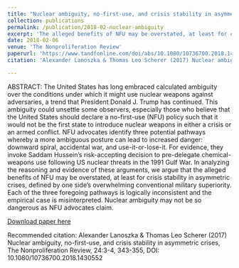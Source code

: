 ```yaml
---
title: "Nuclear ambiguity, no-first-use, and crisis s­tability in asymmetric crises"
collection: publications
permalink: /publication/2018-02-nuclear-ambiguity
excerpt: 'The alleged benefits of NFU may be overstated, at least for crisis stability in asymmetric crises.'
date: 2018-02-06
venue: 'The Nonproliferation Review'
paperurl: 'https://www.tandfonline.com/doi/abs/10.1080/10736700.2018.1430552?journalCode=rnpr20'
citation: 'Alexander Lanoszka & Thomas Leo Scherer (2017) Nuclear ambiguity, no-first-use, and crisis s­tability in asymmetric crises, The Nonproliferation Review, 24:3-4, 343-355'

---
```


ABSTRACT: The United States has long embraced calculated ambiguity over the conditions under which it might use nuclear weapons against adversaries, a trend that President Donald J. Trump has continued. This ambiguity could unsettle some observers, especially those who believe that the United States should declare a no-first-use (NFU) policy such that it would not be the first state to introduce nuclear weapons in either a crisis or an armed conflict. NFU advocates identify three potential pathways whereby a more ambiguous posture can lead to increased danger: downward spiral, accidental war, and use-it-or-lose-it. For evidence, they invoke Saddam Hussein’s risk-accepting decision to pre-delegate chemical-weapons use following US nuclear threats in the 1991 Gulf War. In analyzing the reasoning and evidence of these arguments, we argue that the alleged benefits of NFU may be overstated, at least for crisis stability in asymmetric crises, defined by one side’s overwhelming conventional military superiority. Each of the three foregoing pathways is logically inconsistent and the empirical case is misinterpreted. Nuclear ambiguity may not be so dangerous as NFU advocates claim.

[Download paper here](http://tlscherer.github.io/files/2018-02-nuclear-ambiguity.pdf)

Recommended citation: Alexander Lanoszka & Thomas Leo Scherer (2017) Nuclear ambiguity, no-first-use, and crisis s­tability in asymmetric crises, The Nonproliferation Review, 24:3-4, 343-355, DOI: 10.1080/10736700.2018.1430552
